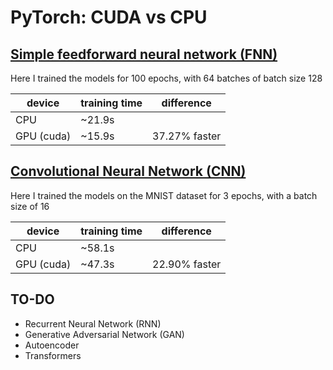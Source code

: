 # PyTorch: CUDA vs CPU

## [Simple feedforward neural network (FNN)](./FNN.ipynb)

Here I trained the models for 100 epochs, with 64 batches of batch size 128

| device     | training time | difference    |
| ---------- | ------------- | ------------- |
| CPU        | ~21.9s        |               |
| GPU (cuda) | ~15.9s        | 37.27% faster |

## [Convolutional Neural Network (CNN)](./CNN.ipynb)

Here I trained the models on the MNIST dataset for 3 epochs, with a batch size of 16

| device     | training time | difference    |
| ---------- | ------------- | ------------- |
| CPU        | ~58.1s        |               |
| GPU (cuda) | ~47.3s        | 22.90% faster |

## TO-DO

- Recurrent Neural Network (RNN)
- Generative Adversarial Network (GAN)
- Autoencoder
- Transformers
